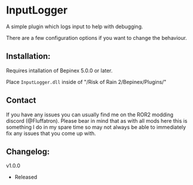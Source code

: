 # InputLogger

A simple plugin which logs input to help with debugging.

There are a few configuration options if you want to change the behaviour.

## Installation:

Requires intallation of Bepinex 5.0.0 or later.

Place `InputLogger.dll` inside of "/Risk of Rain 2/Bepinex/Plugins/"

## Contact

If you have any issues you can usually find me on the ROR2 modding discord (@Fluffatron). Please bear in mind that as with all mods here this is something I do in my spare time so may not always be able to immediately fix any issues that you come up with. 

## Changelog:

v1.0.0
- Released